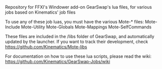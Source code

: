 Repository for FFXI's Windower add-on GearSwap's lua files, for various jobs based on Kinematics' job files

To use any of these job luas, you must have the various Mote-* files: Mote-Include Mote-Utility Mote-Globals Mote-Mappings Mote-SelfCommands

These files are included in the /libs folder of GearSwap, and automatically updated by the launcher. If you want to track their development, check https://github.com/Kinematics/Mote-libs

For documentation on how to use these lua scripts, please read the wiki: https://github.com/Kinematics/GearSwap-Jobs/wiki
